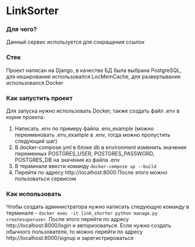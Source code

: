 # LinkSorter
### Для чего?
Данный сервис используется для сокращения ссылок
### Стек
Проект написан на Django, в качестве БД была выбрана PostgreSQL, для кеширования использовался LocMemCache, для развертывания использовался Docker
### Как запустить проект
Для запуска нужно использовать Docker, также создать файл .env в корне проекта:
1) Написать .env по примеру файла .env_example (можно переименовать .env_example в .env, тогда можно пропустить следующий шаг)
2) В docker-compose.yml в блоке db в environment изменить значения переменных POSTGRES_USER, POSTGRES_PASSWORD, POSTGRES_DB на значения из файла .env
3) В терминале ввести команду ```docker-compose up --build```
4) Перейти по адресу http://localhost:8000
После этого можно пользоваться сервисом
### Как использовать
Чтобы создать администратора нужно написать следующую команду в терминале - ```docker exec -it link_shorter python manage.py createsuperuser```. После этого перейти по адресу http://localhost:8000/login и авторизоваться.
Если нужно создать обычного пользователя, то можно перейти по адресу http://localhost:8000/signup и зарегистрироваться
